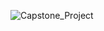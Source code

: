 ![Capstone_Project](https://github.com/sa-1-2/Financial_Insights_POWER_BI_Dashboard/assets/92681055/894c4b03-809c-4af7-a853-5acee2bd142b)
